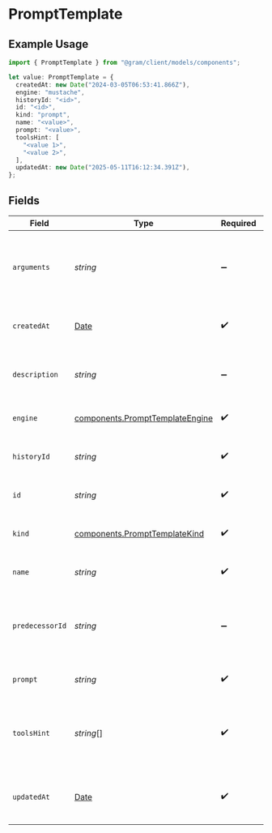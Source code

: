 # PromptTemplate

## Example Usage

```typescript
import { PromptTemplate } from "@gram/client/models/components";

let value: PromptTemplate = {
  createdAt: new Date("2024-03-05T06:53:41.866Z"),
  engine: "mustache",
  historyId: "<id>",
  id: "<id>",
  kind: "prompt",
  name: "<value>",
  prompt: "<value>",
  toolsHint: [
    "<value 1>",
    "<value 2>",
  ],
  updatedAt: new Date("2025-05-11T16:12:34.391Z"),
};
```

## Fields

| Field                                                                                         | Type                                                                                          | Required                                                                                      | Description                                                                                   |
| --------------------------------------------------------------------------------------------- | --------------------------------------------------------------------------------------------- | --------------------------------------------------------------------------------------------- | --------------------------------------------------------------------------------------------- |
| `arguments`                                                                                   | *string*                                                                                      | :heavy_minus_sign:                                                                            | The JSON Schema defining the placeholders found in the prompt template                        |
| `createdAt`                                                                                   | [Date](https://developer.mozilla.org/en-US/docs/Web/JavaScript/Reference/Global_Objects/Date) | :heavy_check_mark:                                                                            | The creation date of the prompt template.                                                     |
| `description`                                                                                 | *string*                                                                                      | :heavy_minus_sign:                                                                            | The description of the prompt template                                                        |
| `engine`                                                                                      | [components.PromptTemplateEngine](../../models/components/prompttemplateengine.md)            | :heavy_check_mark:                                                                            | The template engine                                                                           |
| `historyId`                                                                                   | *string*                                                                                      | :heavy_check_mark:                                                                            | The revision tree ID for the prompt template                                                  |
| `id`                                                                                          | *string*                                                                                      | :heavy_check_mark:                                                                            | The ID of the prompt template                                                                 |
| `kind`                                                                                        | [components.PromptTemplateKind](../../models/components/prompttemplatekind.md)                | :heavy_check_mark:                                                                            | The kind of prompt the template is used for                                                   |
| `name`                                                                                        | *string*                                                                                      | :heavy_check_mark:                                                                            | The name of the prompt template                                                               |
| `predecessorId`                                                                               | *string*                                                                                      | :heavy_minus_sign:                                                                            | The previous version of the prompt template to use as predecessor                             |
| `prompt`                                                                                      | *string*                                                                                      | :heavy_check_mark:                                                                            | The template content                                                                          |
| `toolsHint`                                                                                   | *string*[]                                                                                    | :heavy_check_mark:                                                                            | The suggested tool names associated with the prompt template                                  |
| `updatedAt`                                                                                   | [Date](https://developer.mozilla.org/en-US/docs/Web/JavaScript/Reference/Global_Objects/Date) | :heavy_check_mark:                                                                            | The last update date of the prompt template.                                                  |